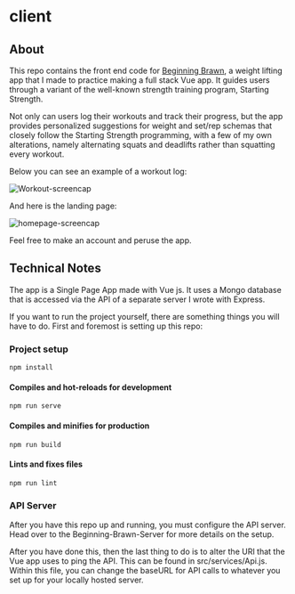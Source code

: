 # client

## About

This repo contains the front end code for [Beginning Brawn](https://beginning-brawn.herokuapp.com/), a weight lifting app that I made to practice making a full stack Vue app. It guides users through a variant of the well-known strength training program, Starting Strength.

Not only can users log their workouts and track their progress, but the app provides personalized suggestions for weight and set/rep schemas that closely follow the Starting Strength programming, with a few of my own alterations, namely alternating squats and deadlifts rather than squatting every workout.

Below you can see an example of a workout log:

![Workout-screencap](https://user-images.githubusercontent.com/78166995/128382249-20998e8a-4c3c-415f-8970-54081aeca202.PNG)

And here is the landing page:

![homepage-screencap](https://user-images.githubusercontent.com/78166995/128382234-1be58aa5-a459-48d2-9076-180e8182cbf6.PNG)

Feel free to make an account and peruse the app.

## Technical Notes

The app is a Single Page App made with Vue js. It uses a Mongo database that is accessed via the API of a separate server I wrote with Express.

If you want to run the project yourself, there are something things you will have to do. First and foremost is setting up this repo:


### Project setup
```
npm install
```

#### Compiles and hot-reloads for development
```
npm run serve
```

#### Compiles and minifies for production
```
npm run build
```

#### Lints and fixes files
```
npm run lint
```

### API Server

After you have this repo up and running, you must configure the API server. Head over to the Beginning-Brawn-Server for more details on the setup.

After you have done this, then the last thing to do is to alter the URI that the Vue app uses to ping the API. This can be found in src/services/Api.js. Within this file, you can change the baseURL for API calls to whatever you set up for your locally hosted server.
